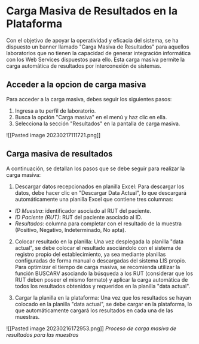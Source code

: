 # Carga Masiva de Resultados en la Plataforma

Con el objetivo de apoyar la operatividad y eficacia del sistema, se ha dispuesto un banner llamado "Carga Masiva de Resultados" para aquellos laboratorios que no tienen la capacidad de generar integración informática con los Web Services dispuestos para ello. Esta carga masiva permite la carga automática de resultados por interconexión de sistemas.

## Acceder a la opcion de carga masiva
Para acceder a la carga masiva, debes seguir los siguientes pasos:
1.  Ingresa a tu perfil de laboratorio.
2.  Busca la opción "Carga masiva" en el menú y haz clic en ella.
3.  Selecciona la sección "Resultados" en la pantalla de carga masiva.

![[Pasted image 20230217111721.png]]

## Carga masiva de resultados
A continuación, se detallan los pasos que se debe seguir para realizar la carga masiva:

1.  Descargar datos recepcionados en planilla Excel: Para descargar los datos, debe hacer clic en "Descargar Data Actual", lo que descargará automáticamente una planilla Excel que contiene tres columnas:

-   *ID Muestra*: identificador asociado al RUT del paciente.
-   *ID Paciente (RUT)*: RUT del paciente asociado al ID.
-   *Resultados*: columna para completar con el resultado de la muestra (Positivo, Negativo, Indeterminado, No apta).

2.  Colocar resultado en la planilla: Una vez desplegada la planilla "data actual", se debe colocar el resultado asociándolo con el sistema de registro propio del establecimiento, ya sea mediante planillas configuradas de forma manual o descargadas del sistema LIS propio. Para optimizar el tiempo de carga masiva, se recomienda utilizar la función BUSCARV asociando la búsqueda a los RUT (considerar que los RUT deben poseer el mismo formato) y aplicar la carga automática de todos los resultados obtenidos y requeridos en la planilla "data actual".

3.  Cargar la planilla en la plataforma: Una vez que los resultados se hayan colocado en la planilla "data actual", se debe cargar en la plataforma, lo que automáticamente cargará los resultados en cada una de las muestras.

![[Pasted image 20230216172953.png]]
_Proceso de carga masiva de resultados para las muestras_
